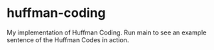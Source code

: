 # huffman-coding
My implementation of Huffman Coding.
Run main to see an example sentence of the Huffman Codes in action. 
